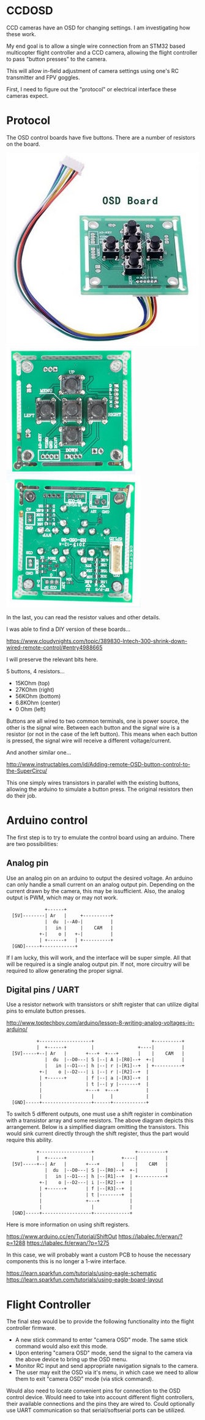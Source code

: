 # CCDOSD

CCD cameras have an OSD for changing settings. I am investigating how these work.

My end goal is to allow a single wire connection from an STM32 based multicopter
flight controller and a CCD camera, allowing the flight controller to pass "button
presses" to the camera.

This will allow in-field adjustment of camera settings using one's RC transmitter
and FPV goggles.

First, I need to figure out the "protocol" or electrical interface these cameras
expect.

# Protocol

The OSD control boards have five buttons. There are a number of resistors on the
board.

![OSD Control Board](images/s-l1600.jpg)
![OSD Control Board Closeup](images/cam1-closeup.jpg)
![OSD Control Board Rear](images/cam1-rear.jpg)

In the last, you can read the resistor values and other details.

I was able to find a DIY version of these boards...

https://www.cloudynights.com/topic/389830-lntech-300-shrink-down-wired-remote-control/#entry4988665

I will preserve the relevant bits here.

5 buttons, 4 resistors...

 - 15KOhm (top)
 - 27KOhm (right)
 - 56KOhm (bottom)
 - 6.8KOhm (center)
 - 0 Ohm (left)

Buttons are all wired to two common terminals, one is power source, the other is
the signal wire. Between each button and the signal wire is a resistor (or not in
the case of the left button). This means when each button is pressed, the signal
wire will receive a different voltage/current.

And another similar one...

http://www.instructables.com/id/Adding-remote-OSD-button-control-to-the-SuperCircu/

This one simply wires transistors in parallel with the existing buttons, allowing
the arduino to simulate a button press. The original resistors then do their job.

# Arduino control

The first step is to try to emulate the control board using an arduino. There are
two possibilities:

## Analog pin

Use an analog pin on an arduino to output the desired voltage. An arduino can
only handle a small current on an analog output pin. Depending on the current
drawn by the camera, this may be issufficient. Also, the analog output is PWM,
which may or may not work.

```
              +------+
  [5V]--------| Ar   |     +----------+
              |  du  |--A0-|          |
              |   in |     |    CAM   |
            +-|    o |   +-|          |
            | +------+   | +----------+
  [GND]-----+------------+
```

If I am lucky, this will work, and the interface will be super simple. All that
will be required is a single analog output pin. If not, more circuitry will be
required to allow generating the proper signal.

## Digital pins / UART

Use a resistor network with transistors or shift register that can utilize
digital pins to emulate button presses.

http://www.toptechboy.com/arduino/lesson-8-writing-analog-voltages-in-arduino/

```
           +-------------------+                     +----------+
           |  +------+         |                +----|          |
  [5V]-----+--| Ar   |       +---+  +---+       |    |    CAM   |
              |  du  |--D0---| S |--| A |-[R0]--+  +-|          |
              |   in |--D1---| h |--| r |-[R1]--+  | +----------+
            +-|    o |--D2---| i |--| r |-[R2]--+  |
            | +------+       | f |--| a |-[R3]--+  |
            |                | t |--| y |-------+  |
            |                +---+  +---+          |
            |                  |      |            |
  [GND]-----+------------------+------+------------+
```

To switch 5 different outputs, one must use a shift register in combination with
a transistor array and some resistors. The above diagram depicts this arrangement.
Below is a simplified diagram omitting the transistors. This would sink current
directly through the shift register, thus the part would require this ability.

```
           +-------------------+               +----------+
           |  +------+         |          +----|          |
  [5V]-----+--| Ar   |       +---+        |    |    CAM   |
              |  du  |--D0---| S |--[R0]--+  +-|          |
              |   in |--D1---| h |--[R1]--+  | +----------+
            +-|    o |--D2---| i |--[R2]--+  |
            | +------+       | f |--[R3]--+  |
            |                | t |--------+  |
            |                +---+           |
            |                  |             |
  [GND]-----+------------------+-------------+
```

Here is more information on using shift registers.

https://www.arduino.cc/en/Tutorial/ShiftOut
https://labalec.fr/erwan/?p=1288
https://labalec.fr/erwan/?p=1275

In this case, we will probably want a custom PCB to house the necessary components
this is no longer a 1-wire interface.

https://learn.sparkfun.com/tutorials/using-eagle-schematic
https://learn.sparkfun.com/tutorials/using-eagle-board-layout

# Flight Controller

The final step would be to provide the following functionality into the flight
controller firmware.

 - A new stick command to enter "camera OSD" mode. The same stick command would
   also exit this mode.
 - Upon entering "camera OSD" mode, send the signal to the camera via the above
   device to bring up the OSD menu.
 - Monitor RC input and send appropriate navigation signals to the camera.
 - The user may exit the OSD via it's menu, in which case we need to allow them
   to exit "camera OSD" mode (via stick command).

Would also need to locate convenient pins for connection to the OSD control
device. Would need to take into account different flight controllers, their
available connections and the pins they are wired to. Could optionally use UART
communication so that serial/softserial ports can be utilized.